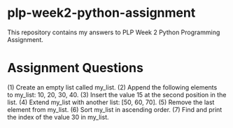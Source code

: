 # plp-week2-python-assignment
This repository contains my answers to PLP Week 2 Python Programming Assignment.

# Assignment Questions
(1) Create an empty list called my_list.
(2) Append the following elements to my_list: 10, 20, 30, 40.
(3) Insert the value 15 at the second position in the list.
(4) Extend my_list with another list: [50, 60, 70].
(5) Remove the last element from my_list.
(6) Sort my_list in ascending order.
(7) Find and print the index of the value 30 in my_list.
